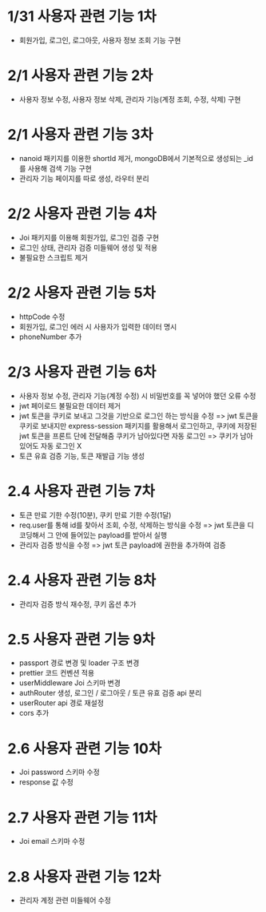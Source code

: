 # 1/31 사용자 관련 기능 1차

- 회원가입, 로그인, 로그아웃, 사용자 정보 조회 기능 구현

# 2/1 사용자 관련 기능 2차

- 사용자 정보 수정, 사용자 정보 삭제, 관리자 기능(계정 조회, 수정, 삭제) 구현

# 2/1 사용자 관련 기능 3차

- nanoid 패키지를 이용한 shortId 제거, mongoDB에서 기본적으로 생성되는 \_id를 사용해 검색 기능 구현
- 관리자 기능 페이지를 따로 생성, 라우터 분리

# 2/2 사용자 관련 기능 4차

- Joi 패키지를 이용해 회원가입, 로그인 검증 구현
- 로그인 상태, 관리자 검증 미들웨어 생성 및 적용
- 불필요한 스크립트 제거

# 2/2 사용자 관련 기능 5차

- httpCode 수정
- 회원가입, 로그인 에러 시 사용자가 입력한 데이터 명시
- phoneNumber 추가

# 2/3 사용자 관련 기능 6차

- 사용자 정보 수정, 관리자 기능(계정 수정) 시 비밀번호를 꼭 넣어야 했던 오류 수정
- jwt 페이로드 불필요한 데이터 제거
- jwt 토큰을 쿠키로 보내고 그것을 기반으로 로그인 하는 방식을 수정
  => jwt 토큰을 쿠키로 보내지만 express-session 패키지를 활용해서 로그인하고, 쿠키에 저장된 jwt 토큰을 프론트 단에 전달해줌
  쿠키가 남아있다면 자동 로그인 => 쿠키가 남아있어도 자동 로그인 X
- 토큰 유효 검증 기능, 토큰 재발급 기능 생성

# 2.4 사용자 관련 기능 7차

- 토큰 만료 기한 수정(10분), 쿠키 만료 기한 수정(1달)
- req.user를 통해 id를 찾아서 조회, 수정, 삭제하는 방식을 수정
  => jwt 토큰을 디코딩해서 그 안에 들어있는 payload를 받아서 실행
- 관리자 검증 방식을 수정 => jwt 토큰 payload에 권한을 추가하여 검증

# 2.4 사용자 관련 기능 8차

- 관리자 검증 방식 재수정, 쿠키 옵션 추가

# 2.5 사용자 관련 기능 9차

- passport 경로 변경 및 loader 구조 변경
- prettier 코드 컨벤션 적용
- userMiddleware Joi 스키마 변경
- authRouter 생성, 로그인 / 로그아웃 / 토큰 유효 검증 api 분리
- userRouter api 경로 재설정
- cors 추가

# 2.6 사용자 관련 기능 10차

- Joi password 스키마 수정
- response 값 수정

# 2.7 사용자 관련 기능 11차

- Joi email 스키마 수정

# 2.8 사용자 관련 기능 12차

- 관리자 계정 관련 미들웨어 수정
